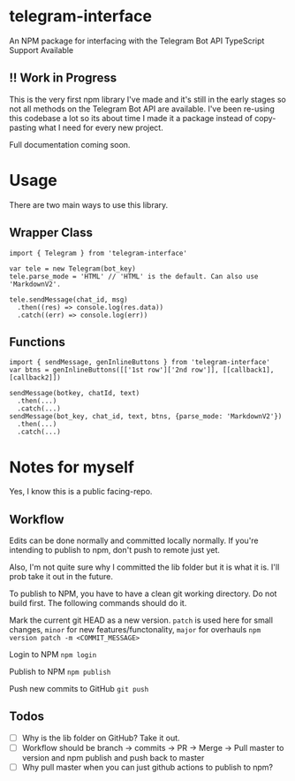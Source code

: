# telegram-interface

An NPM package for interfacing with the Telegram Bot API
TypeScript Support Available

## !! Work in Progress

This is the very first npm library I've made and it's still in the early stages so not all methods on the Telegram Bot API are available. I've been re-using this codebase a lot so its about time I made it a package instead of copy-pasting what I need for every new project.

Full documentation coming soon.

# Usage

There are two main ways to use this library.

## Wrapper Class

```
import { Telegram } from 'telegram-interface'

var tele = new Telegram(bot_key)
tele.parse_mode = 'HTML' // 'HTML' is the default. Can also use 'MarkdownV2'.

tele.sendMessage(chat_id, msg)
  .then((res) => console.log(res.data))
  .catch((err) => console.log(err))
```

## Functions

```
import { sendMessage, genInlineButtons } from 'telegram-interface'
var btns = genInlineButtons([['1st row']['2nd row']], [[callback1], [callback2]])

sendMessage(botkey, chatId, text)
  .then(...)
  .catch(...)
sendMessage(bot_key, chat_id, text, btns, {parse_mode: 'MarkdownV2'})
  .then(...)
  .catch(...)

```

# Notes for myself

Yes, I know this is a public facing-repo.

## Workflow

Edits can be done normally and committed locally normally. If you're intending to publish to npm, don't push to remote just yet.

Also, I'm not quite sure why I committed the lib folder but it is what it is. I'll prob take it out in the future.

To publish to NPM, you have to have a clean git working directory. Do not build first. The following commands should do it.

Mark the current git HEAD as a new version. `patch` is used here for small changes, `minor` for new features/functonality, `major` for overhauls
`npm version patch -m <COMMIT_MESSAGE>`

Login to NPM
`npm login`

Publish to NPM
`npm publish`

Push new commits to GitHub
`git push`

## Todos

- [ ] Why is the lib folder on GitHub? Take it out.
- [ ] Workflow should be branch -> commits -> PR -> Merge -> Pull master to version and npm publish and push back to master
- [ ] Why pull master when you can just github actions to publish to npm?
